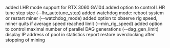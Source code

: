 added LHR mode support for RTX 3060 GA104
added option to control LHR tune step size (--lhr_autotune_step)
added watchdog mode: reboot system or restart miner (--watchdog_mode)
added option to observe rig speed, miner quits if average speed reached limit (--min_rig_speed)
added option to control maximal number of parallel DAG generations (--dag_gen_limit)
display IP address of pool in statistics report
restore overclocking after stopping of mining
